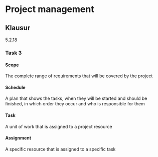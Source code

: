 # Project management

## Klausur
5.2.18  

### Task 3
#### Scope
The complete range of requirements that will be covered by the project
#### Schedule
A plan that shows the tasks, when they will be started and should be finished, in which order they occur and who is responsible for them
#### Task
A unit of work that is assigned to a project resource
#### Assignment
A specific resource that is assigned to a specific task
